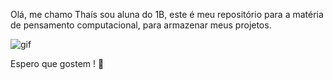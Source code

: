 Olá, me chamo Thaís sou aluna do 1B, 
este é meu repositório para a matéria 
de pensamento computacional, para armazenar meus projetos.

![gif](https://tenor.com/pt-BR/view/starfire-dancing-gif-22295158)

Espero que gostem ! 💜
